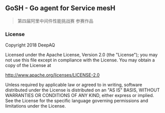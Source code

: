 ## GoSH - Go agent for Service mesH

> 第四届阿里中间件性能挑战赛 参赛作品

### License

Copyright 2018 DeepAQ

Licensed under the Apache License, Version 2.0 (the "License"); you may not use this file except in compliance with the License. You may obtain a copy of the License at

http://www.apache.org/licenses/LICENSE-2.0

Unless required by applicable law or agreed to in writing, software distributed under the License is distributed on an "AS IS" BASIS, WITHOUT WARRANTIES OR CONDITIONS OF ANY KIND, either express or implied. See the License for the specific language governing permissions and limitations under the License.
